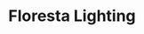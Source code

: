 ---
title: "Floresta Lighting"
url: /ciudad-autonoma-de-buenos-aires/floresta-lighting/
shop: Elektrisch
---